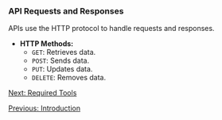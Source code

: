 
### API Requests and Responses
 APIs use the HTTP protocol to handle requests and responses.  
- **HTTP Methods:**  
  - `GET`: Retrieves data.  
  - `POST`: Sends data.  
  - `PUT`: Updates data.  
  - `DELETE`: Removes data.  

[Next: Required Tools](03_required_tools.md)

[Previous: Introduction](01_introduction.md)

